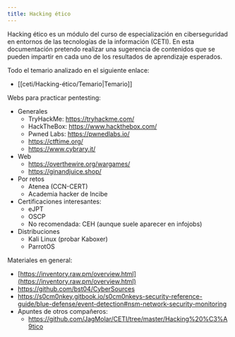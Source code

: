 ```yaml
---
title: Hacking ético
---
```

Hacking ético es un módulo del curso de especialización en ciberseguridad en entornos de las tecnologías de la información (CETI). En esta documentación pretendo realizar una sugerencia de contenidos que se pueden impartir en cada uno de los resultados de aprendizaje esperados.

Todo el temario analizado en el siguiente enlace:
- [[ceti/Hacking-ético/Temario|Temario]]

Webs para practicar pentesting:
- Generales
	- TryHackMe: https://tryhackme.com/
	- HackTheBox: https://www.hackthebox.com/
	- Pwned Labs: https://pwnedlabs.io/
	- https://ctftime.org/
	- https://www.cybrary.it/
- Web
	- https://overthewire.org/wargames/
	- https://ginandjuice.shop/
- Por retos
	- Atenea (CCN-CERT)
	- Academia hacker de Incibe
- Certificaciones interesantes:
	- eJPT
	- OSCP
	- No recomendada: CEH (aunque suele aparecer en infojobs)
- Distribuciones
	- Kali Linux (probar Kaboxer)
	- ParrotOS


Materiales en general:
- [https://inventory.raw.pm/overview.html](https://inventory.raw.pm/overview.html)
- https://github.com/bst04/CyberSources
- https://s0cm0nkey.gitbook.io/s0cm0nkeys-security-reference-guide/blue-defense/event-detection#nsm-network-security-monitoring
- Apuntes de otros compañeros:
	- https://github.com/JagMolar/CETI/tree/master/Hacking%20%C3%A9tico